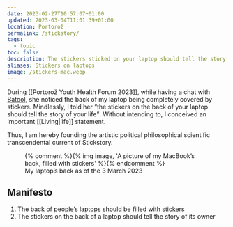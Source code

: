 ```yaml
---
date: 2023-02-27T10:57:07+01:00
updated: 2023-03-04T11:01:39+01:00
location: Portorož
permalink: /stickstory/
tags:
  - topic
toc: false
description: The stickers sticked on your laptop should tell the story of your life.
aliases: Stickers on laptops
image: /stickers-mac.webp
---
```

During [[Portorož Youth Health Forum 2023]], while having a chat with [Batool](https://linkedin.com/in/batool-alwahdani-246307137 'Batool Alwahdani on Linkedin'), she noticed the back of my laptop being completely covered by stickers. Mindlessly, I told her <q>the stickers on the back of your laptop should tell the story of your life</q>. Without intending to, I conceived an important [[Living|life]] statement.

Thus, I am hereby founding the artistic political philosophical scientific transcendental current of Stickstory.

<figure>
	{% comment %}{% img image, 'A picture of my MacBook’s back, filled with stickers' %}{% endcomment %}
	<figcaption>My laptop’s back as of the <time datetime='2023-03-04T10:57:37+01:00'>3 March 2023</time></figcaption>
</figure>

## Manifesto

1. The back of people’s laptops should be filled with stickers
2. The stickers on the back of a laptop should tell the story of its owner

